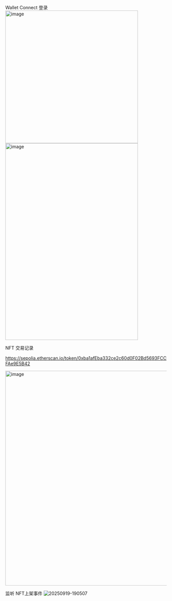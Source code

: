 Wallet Connect 登录
<img width="414" alt="image" src="https://github.com/user-attachments/assets/c35f5931-7a72-4d74-8dde-4c6dc1e71f26"/>
<img width="414" height="614" alt="image" src="https://github.com/user-attachments/assets/b66768a5-debf-478e-aa76-f94007d79551" />



NFT 交易记录

https://sepolia.etherscan.io/token/0xba1afEba332ce2c60d0F02Bd5693FCCFAe9E5B42

<img width="1412" height="670" alt="image" src="https://github.com/user-attachments/assets/d38e4c88-4df1-4072-8256-9d4733812cbd" />

监听 NFT上架事件
![20250919-190507](https://github.com/user-attachments/assets/6e0ecaec-f643-4422-8e0a-c33f886f8973)
